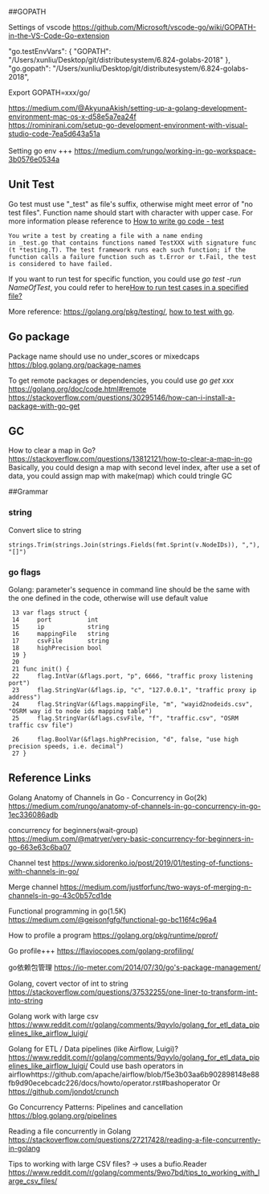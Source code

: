 

##GOPATH

Settings of vscode
https://github.com/Microsoft/vscode-go/wiki/GOPATH-in-the-VS-Code-Go-extension

"go.testEnvVars": {
"GOPATH": "/Users/xunliu/Desktop/git/distributesystem/6.824-golabs-2018"
},
"go.gopath": "/Users/xunliu/Desktop/git/distributesystem/6.824-golabs-2018",


Export GOPATH=xxx/go/


https://medium.com/@AkyunaAkish/setting-up-a-golang-development-environment-mac-os-x-d58e5a7ea24f  
https://rominirani.com/setup-go-development-environment-with-visual-studio-code-7ea5d643a51a  
<br/>
Setting go env +++ 
https://medium.com/rungo/working-in-go-workspace-3b0576e0534a

## Unit Test

Go test must use "_test" as file's suffix, otherwise might meet error of "no test files".   Function name should start with character with upper case.
For more information please reference to [How to write go code - test](https://golang.org/doc/code.html#Testing)
```
You write a test by creating a file with a name ending in _test.go that contains functions named TestXXX with signature func (t *testing.T). The test framework runs each such function; if the function calls a failure function such as t.Error or t.Fail, the test is considered to have failed.
```
If you want to run test for specific function, you could use *go test -run NameOfTest*, you could refer to here[How to run test cases in a specified file?](https://stackoverflow.com/questions/16935965/how-to-run-test-cases-in-a-specified-file)

More reference: https://golang.org/pkg/testing/, [how to test with go](https://www.calhoun.io/how-to-test-with-go/).



## Go package
Package name should use no under_scores or mixedcaps
https://blog.golang.org/package-names

To get remote packages or dependencies, you could use *go get xxx*
https://golang.org/doc/code.html#remote
https://stackoverflow.com/questions/30295146/how-can-i-install-a-package-with-go-get


## GC

How to clear a map in Go?
https://stackoverflow.com/questions/13812121/how-to-clear-a-map-in-go
Basically, you could design a map with second level index, after use a set of data, you could assign map with make(map) which could tringle GC
  

##Grammar

### string

Convert slice to string
```
strings.Trim(strings.Join(strings.Fields(fmt.Sprint(v.NodeIDs)), ","), "[]") 
```


### go flags

Golang: parameter's sequence in command line should be the same with the one defined in the code, otherwise will use default value

```
 13 var flags struct {
 14     port          int
 15     ip            string
 16     mappingFile   string
 17     csvFile       string
 18     highPrecision bool
 19 }    
 20      
 21 func init() {
 22     flag.IntVar(&flags.port, "p", 6666, "traffic proxy listening port")
 23     flag.StringVar(&flags.ip, "c", "127.0.0.1", "traffic proxy ip address")
 24     flag.StringVar(&flags.mappingFile, "m", "wayid2nodeids.csv", "OSRM way id to node ids mapping table")
 25     flag.StringVar(&flags.csvFile, "f", "traffic.csv", "OSRM traffic csv file")                                                                                                                         
 26     flag.BoolVar(&flags.highPrecision, "d", false, "use high precision speeds, i.e. decimal")
 27 }   
```


## Reference Links

Golang 
Anatomy of Channels in Go - Concurrency in Go(2k)
https://medium.com/rungo/anatomy-of-channels-in-go-concurrency-in-go-1ec336086adb

concurrency for beginners(wait-group)
https://medium.com/@matryer/very-basic-concurrency-for-beginners-in-go-663e63c6ba07

Channel test
https://www.sidorenko.io/post/2019/01/testing-of-functions-with-channels-in-go/

Merge channel
https://medium.com/justforfunc/two-ways-of-merging-n-channels-in-go-43c0b57cd1de

Functional programming in go(1.5K)
https://medium.com/@geisonfgfg/functional-go-bc116f4c96a4


How to profile a program
https://golang.org/pkg/runtime/pprof/

Go profile+++
https://flaviocopes.com/golang-profiling/

go依赖包管理
https://io-meter.com/2014/07/30/go's-package-management/


Golang, covert vector of int to string
https://stackoverflow.com/questions/37532255/one-liner-to-transform-int-into-string


Golang work with large csv
https://www.reddit.com/r/golang/comments/9qyvlo/golang_for_etl_data_pipelines_like_airflow_luigi/


Golang for ETL / Data pipelines (like Airflow, Luigi)?
https://www.reddit.com/r/golang/comments/9qyvlo/golang_for_etl_data_pipelines_like_airflow_luigi/
Could use bash operators in airflowhttps://github.com/apache/airflow/blob/f5e3b03aa6b902898148e88fb9d90ecebcadc226/docs/howto/operator.rst#bashoperator
Or https://github.com/jondot/crunch

Go Concurrency Patterns: Pipelines and cancellation
https://blog.golang.org/pipelines

Reading a file concurrently in Golang
https://stackoverflow.com/questions/27217428/reading-a-file-concurrently-in-golang


Tips to working with large CSV files?  -> uses a bufio.Reader
https://www.reddit.com/r/golang/comments/9wo7bd/tips_to_working_with_large_csv_files/


